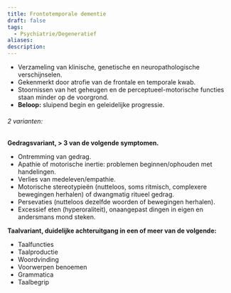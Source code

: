 ```yaml
---
title: Frontotemporale dementie
draft: false
tags:
  - Psychiatrie/Degeneratief
aliases: 
description:
---
```



- Verzameling van klinische, genetische en neuropathologische verschijnselen.
- Gekenmerkt door atrofie van de frontale en temporale kwab.
- Stoornissen van het geheugen en de perceptueel-motorische functies staan minder op de voorgrond.
- **Beloop:** sluipend begin en geleidelijke progressie.
###### 2 varianten:

**Gedragsvariant, > 3 van de volgende symptomen.**

- Ontremming van gedrag.
- Apathie of motorische inertie: problemen beginnen/ophouden met handelingen.
- Verlies van medeleven/empathie.
- Motorische stereotypieën (nutteloos, soms ritmisch, complexere bewegingen herhalen) of dwangmatig ritueel gedrag.
- Persevaties (nutteloos dezelfde woorden of bewegingen herhalen).
- Excessief eten (hyperoraliteit), onaangepast dingen in eigen en andersmans mond steken.

**Taalvariant, duidelijke achteruitgang in een of meer van de volgende:**

- Taalfuncties
- Taalproductie
- Woordvinding
- Voorwerpen benoemen
- Grammatica
- Taalbegrip